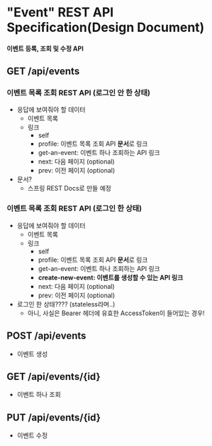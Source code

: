 # "Event" REST API Specification(Design Document)
#### 이벤트 등록, 조회 및 수정 API

## GET /api/events
### 이벤트 목록 조회 REST API (로그인 안 한 상태)
* 응답에 보여줘야 할 데이터
  * 이벤트 목록
  * 링크
    * self
    * profile: 이벤트 목록 조회 API **문서**로 링크
    * get-an-event: 이벤트 하나 조회하는 API 링크
    * next: 다음 페이지 (optional)
    * prev: 이전 페이지 (optional)
* 문서?
  * 스프링 REST Docs로 만들 예정

### 이벤트 목록 조회 REST API (로그인 한 상태)
* 응답에 보여줘야 할 데이터
  * 이벤트 목록
  * 링크
    * self
    * profile: 이벤트 목록 조회 API **문서**로 링크
    * get-an-event: 이벤트 하나 조회하는 API 링크
    * **create-new-event: 이벤트를 생성할 수 있는 API 링크**
    * next: 다음 페이지 (optional)
    * prev: 이전 페이지 (optional)
* 로그인 한 상태???? (stateless라며..)
  * 아니, 사실은 Bearer 헤더에 유효한 AccessToken이 들어있는 경우!

## POST /api/events
* 이벤트 생성

## GET /api/events/{id}
* 이벤트 하나 조회

## PUT /api/events/{id}
* 이벤트 수정

